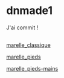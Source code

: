 # dnmade1
J'ai commit !
## 

[marelle_classique](https://github.com/Arrri/dnmade1/blob/main/html_vr2/marelle/VR_marelle_classique.html)

[marelle_pieds](https://github.com/Arrri/dnmade1/blob/main/html_vr2/marelle/vr_marelle_pieds.html)

[marelle_pieds-mains](https://github.com/Arrri/dnmade1/blob/main/html_vr2/marelle/vr_marelle_pieds-mains.html)
